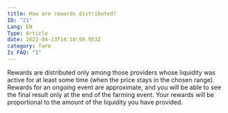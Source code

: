 ```yaml
---
title: How are rewards distributed?
ID: "21"
Lang: EN
Type: Article
date: 2022-04-13T14:10:50.953Z
category: farm
Is FAQ: "1"
---
```

Rewards are distributed only among those providers whose liquidity was active for at least some time (when the price stays in the chosen range). Rewards for an ongoing event are approximate, and you will be able to see the final result only at the end of the farming event. Your rewards will be proportional to the amount of the liquidity you have provided.